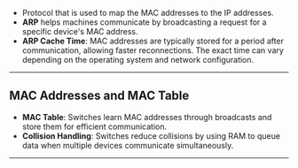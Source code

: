 * Protocol that is used to map the MAC addresses to the IP addresses.
* **ARP** helps machines communicate by broadcasting a request for a specific device's MAC address.
* **ARP Cache Time**: MAC addresses are typically stored for a period after communication, allowing faster reconnections. The exact time can vary depending on the operating system and network configuration.

---

## MAC Addresses and MAC Table
* **MAC Table**: Switches learn MAC addresses through broadcasts and store them for efficient communication.
* **Collision Handling**: Switches reduce collisions by using RAM to queue data when multiple devices communicate simultaneously.

---